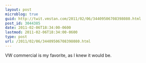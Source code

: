 ```yaml
---
layout: post
microblog: true
guid: http://twit.vmstan.com/2011/02/06/34409506708398080.html
post_id: 3044385
date: 2011-02-06T18:34:00-0600
lastmod: 2011-02-06T18:34:00-0600
type: post
url: /2011/02/06/34409506708398080.html
---
```

VW commercial is my favorite, as I knew it would be.
